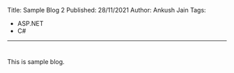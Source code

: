 Title: Sample Blog 2
Published: 28/11/2021
Author: Ankush Jain
Tags:
  - ASP.NET
  - C#
---
# <?#= Title /?>

This is sample blog.
